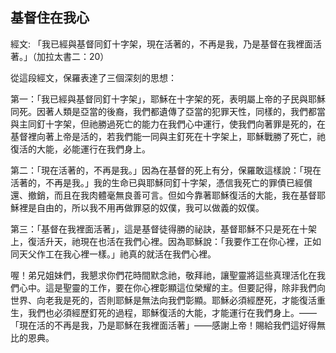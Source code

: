## 基督住在我心 ##

經文: 「我已經與基督同釘十字架，現在活著的，不再是我，乃是基督在我裡面活著。」（加拉太書二：20）



從這段經文，保羅表達了三個深刻的思想：

第一：「我已經與基督同釘十字架」，耶穌在十字架的死，表明屬上帝的子民與耶穌同死。因著人類是亞當的後裔，我們都遺傳了亞當的犯罪天性，同樣的，我們都當與主同釘十字架，但祂勝過死亡的能力在我們心中運行，使我們向著罪是死的，在基督裡向著上帝是活的，若我們能一同與主釘死在十字架上，耶穌戰勝了死亡，祂復活的大能，必能運行在我們身上。

第二：「現在活著的，不再是我。」因為在基督的死上有分，保羅敢這樣說：「現在活著的，不再是我。」我的生命已與耶穌同釘十字架，憑信我死亡的罪債已經償還、撤銷，而且在我肉體毫無良善可言。但如今靠著耶穌復活的大能，我在基督耶穌裡是自由的，所以我不用再做罪惡的奴僕，我可以做義的奴僕。

第三：「基督在我裡面活著」，這是基督徒得勝的祕訣，基督耶穌不只是死在十架上，復活升天，祂現在也活在我們心裡。因為耶穌說：「我要作工在你心裡，正如同天父作工在我心裡一樣。」祂真的就活在我們心裡。

喔！弟兄姐妹們，我懇求你們花時間默念祂，敬拜祂，讓聖靈將這些真理活化在我們心中。這是聖靈的工作，要在你心裡彰顯這位榮耀的主。但要記得，除非我們向世界、向老我是死的，否則耶穌是無法向我們彰顯。耶穌必須經歷死，才能復活重生，我們也必須經歷釘死的過程，耶穌復活的大能，才能運行在我們身上。——「現在活的不再是我，乃是耶穌在我裡面活著」——感謝上帝！賜給我們這好得無比的恩典。
